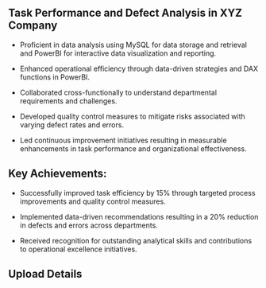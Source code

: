 
## Task Performance and Defect Analysis in XYZ Company

*	Proficient in data analysis using MySQL for data storage and retrieval and PowerBI for interactive data visualization and reporting.

*	Enhanced operational efficiency through data-driven strategies and DAX functions in PowerBI.

*	Collaborated cross-functionally to understand departmental requirements and challenges.

*	Developed quality control measures to mitigate risks associated with varying defect rates and errors.

*	Led continuous improvement initiatives resulting in measurable enhancements in task performance and organizational effectiveness.

## Key Achievements:

*	Successfully improved task efficiency by 15% through targeted process improvements and quality control measures.

*	Implemented data-driven recommendations resulting in a 20% reduction in defects and errors across departments.

*	Received recognition for outstanding analytical skills and contributions to operational excellence initiatives.

## Upload Details


